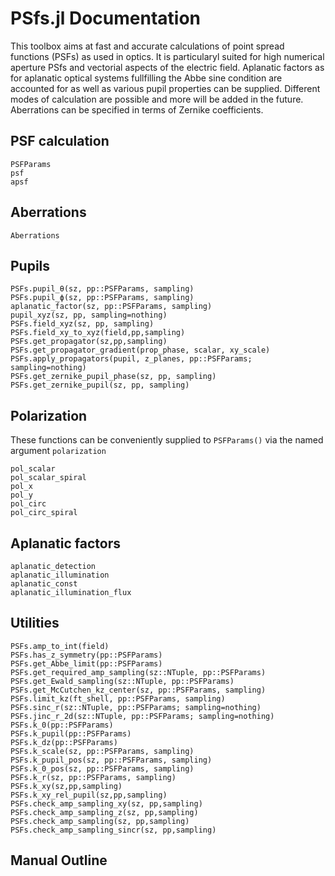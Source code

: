 # PSfs.jl Documentation
This toolbox aims at fast and accurate calculations of point spread functions (PSFs) as used in optics. It is particularyl
suited for high numerical aperture PSfs and vectorial aspects of the electric field. 
Aplanatic factors as for aplanatic optical systems fullfilling the Abbe sine condition are accounted for as well as
various pupil properties can be supplied. 
Different modes of calculation are possible and more will be added in the future. Aberrations can be specified in terms of Zernike coefficients.

## PSF calculation

```@docs
PSFParams
psf
apsf
```

## Aberrations

```@docs
Aberrations
```

## Pupils

```@docs
PSFs.pupil_θ(sz, pp::PSFParams, sampling)
PSFs.pupil_ϕ(sz, pp::PSFParams, sampling)
aplanatic_factor(sz, pp::PSFParams, sampling)
pupil_xyz(sz, pp, sampling=nothing)
PSFs.field_xyz(sz, pp, sampling)
PSFs.field_xy_to_xyz(field,pp,sampling)
PSFs.get_propagator(sz,pp,sampling)
PSFs.get_propagator_gradient(prop_phase, scalar, xy_scale)
PSFs.apply_propagators(pupil, z_planes, pp::PSFParams; sampling=nothing) 
PSFs.get_zernike_pupil_phase(sz, pp, sampling) 
PSFs.get_zernike_pupil(sz, pp, sampling) 
```

## Polarization

These functions can be conveniently supplied to `PSFParams()` via the named argument `polarization` 
```@docs
pol_scalar
pol_scalar_spiral
pol_x
pol_y
pol_circ
pol_circ_spiral
```

## Aplanatic factors

```@docs
aplanatic_detection
aplanatic_illumination
aplanatic_const
aplanatic_illumination_flux
```

## Utilities

```@docs
PSFs.amp_to_int(field)
PSFs.has_z_symmetry(pp::PSFParams)
PSFs.get_Abbe_limit(pp::PSFParams)
PSFs.get_required_amp_sampling(sz::NTuple, pp::PSFParams)
PSFs.get_Ewald_sampling(sz::NTuple, pp::PSFParams)
PSFs.get_McCutchen_kz_center(sz, pp::PSFParams, sampling)
PSFs.limit_kz(ft_shell, pp::PSFParams, sampling)
PSFs.sinc_r(sz::NTuple, pp::PSFParams; sampling=nothing)
PSFs.jinc_r_2d(sz::NTuple, pp::PSFParams; sampling=nothing)
PSFs.k_0(pp::PSFParams)
PSFs.k_pupil(pp::PSFParams)
PSFs.k_dz(pp::PSFParams)
PSFs.k_scale(sz, pp::PSFParams, sampling)
PSFs.k_pupil_pos(sz, pp::PSFParams, sampling)
PSFs.k_0_pos(sz, pp::PSFParams, sampling)
PSFs.k_r(sz, pp::PSFParams, sampling)
PSFs.k_xy(sz,pp,sampling)
PSFs.k_xy_rel_pupil(sz,pp,sampling)
PSFs.check_amp_sampling_xy(sz, pp,sampling)
PSFs.check_amp_sampling_z(sz, pp,sampling)
PSFs.check_amp_sampling(sz, pp,sampling)
PSFs.check_amp_sampling_sincr(sz, pp,sampling)
```

## Manual Outline
```@contents
```